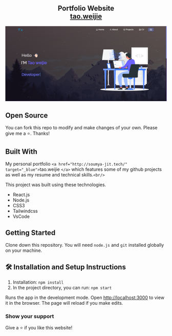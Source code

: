 <h2 align="center">
  Portfolio Website<br/>
  <a href="http://soumya-jit.tech/" target="_blank">tao.weijie</a>
</h2>
<div align="center">
  <img alt="Demo" src="Images/readme.png" />
</div>

## Open Source

You can fork this repo to modify and make changes of your own. Please give me a ⭐. Thanks!

## Built With

My personal portfolio `<a href="http://soumya-jit.tech/" target="_blue">`tao.weijie `</a>` which features some of my github projects as well as my resume and technical skills.`<br/>`

This project was built using these technologies.

- React.js
- Node.js
- CSS3
- Tailwindcss
- VsCode

## Getting Started

Clone down this repository. You will need `node.js` and `git` installed globally on your machine.

## 🛠 Installation and Setup Instructions

1. Installation: `npm install`
2. In the project directory, you can run: `npm start`

Runs the app in the development mode.
Open [http://localhost:3000](http://localhost:3000) to view it in the browser.
The page will reload if you make edits.

### Show your support

Give a ⭐ if you like this website!
